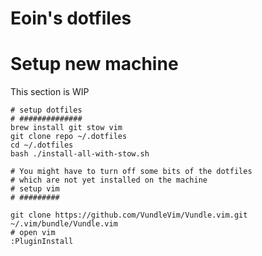 # Eoin's dotfiles


# Setup new machine

This section is WIP

```
# setup dotfiles
# ##############
brew install git stow vim
git clone repo ~/.dotfiles
cd ~/.dotfiles
bash ./install-all-with-stow.sh

# You might have to turn off some bits of the dotfiles
# which are not yet installed on the machine
# setup vim
# #########

git clone https://github.com/VundleVim/Vundle.vim.git ~/.vim/bundle/Vundle.vim
# open vim
:PluginInstall
```
